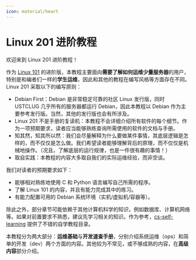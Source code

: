 ```yaml
---
icon: material/heart
---
```


# Linux 201 进阶教程

欢迎来到 Linux 201 进阶教程！

作为 [Linux 101](https://101.lug.ustc.edu.cn) 的进阶版，本教程主要面向**需要了解如何运维少量服务器**的用户，特别是和编者们一样的**学生运维**，因此和其他的教程在编写风格等方面存在不同。Linux 201 采取以下的编写原则：

- Debian First：Debian 是非常稳定可靠的社区 Linux 发行版，同时 USTCLUG 几乎所有的服务器都运行 Debian，因此本教程以 Debian 作为主要参考发行版。当然，其他的发行版也会有所涉及。
- Linux 201 不是手册的复读机：本教程不会详细介绍所有软件的每个细节。作为一项预期要求，读者应当能够熟练查询所需使用的软件的文档与手册。
- 知其然，知其所以然：我们会尽量解释为什么要做某件事情，其底层逻辑是怎样的，而不仅仅是怎么做。我们希望读者能够理解背后的原理，而不仅仅是机械地操作。（况且，了解底层的运行规律，也是一件很有趣的事情！）
- 取自实践：本教程的内容大多取自我们的实际运维经验，而非空谈。

我们对读者的预期要求如下：

- 能够相对熟练地使用 C 和 Python 语言编写自己所需的程序。
- 了解 Linux 101 的内容，并且有能力完成其中的练习。
- 有能力配置可用的 Debian 系统环境（实机/虚拟机/容器等）。

除此之外，部分章节可能依赖于其他计算机科学的知识，例如数据库、计算机网络等。如果对前置要求不熟悉，建议先学习相关的知识。作为参考，[cs-self-learning](https://csdiy.wiki/) 提供了不错的自学教程目录。

本教程分为两大部分：**运维基础**与**开发速查手册**，分别介绍系统运维（ops）和简单的开发（dev）两个方面的内容。其他较为不常见，或不够成熟的内容，在**高级内容**部分介绍。
